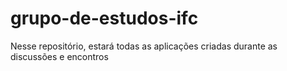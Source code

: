 # grupo-de-estudos-ifc
Nesse repositório, estará todas as aplicações criadas durante as discussões e encontros
